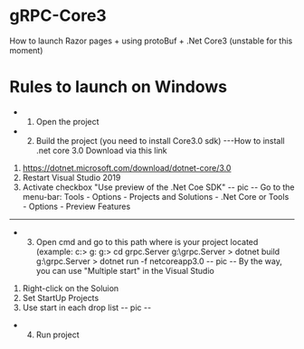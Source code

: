 # gRPC-Core3
How to launch Razor pages + using protoBuf + .Net Core3 (unstable for this moment)

# Rules to launch on Windows 
* 1. Open the project
* 2. Build the project 
(you need to install Core3.0 sdk)
---How to install .net core 3.0 
Download via this link
1. https://dotnet.microsoft.com/download/dotnet-core/3.0
2. Restart Visual Studio 2019
3. Activate checkbox "Use preview of the .Net Coe SDK" 
-- pic --
Go to the menu-bar: 
Tools - Options - Projects and Solutions - .Net Core
or
Tools - Options - Preview Features 
---
* 3. Open cmd and go to this path where is your project located
(example: 
 c:\> g:
 g:\> cd grpc.Server
 g:\grpc.Server > dotnet build
 g:\grpc.Server > dotnet run -f netcoreapp3.0
-- pic -- 
By the way, you can use "Multiple start" in the Visual Studio 
1. Right-click on the Soluion 
2. Set StartUp Projects
3. Use start in each drop list 
-- pic --   
* 4. Run project 
 
